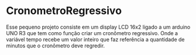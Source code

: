 # CronometroRegressivo
Esse pequeno projeto consiste em um display LCD 16x2 ligado a um arduino UNO R3 que tem como função criar
um cronômetro regressivo. Onde a variável tempo recebe um valor inteiro que faz referência a quantidade de
minutos que o cronômetro deve regredir.

